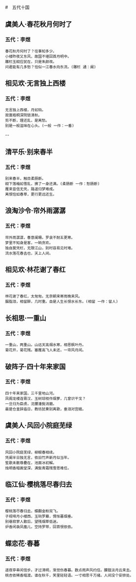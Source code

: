 #　五代十国

## 虞美人·春花秋月何时了
### 五代：李煜
```
春花秋月何时了？往事知多少。
小楼昨夜又东风，故国不堪回首月明中。
雕栏玉砌应犹在，只是朱颜改。
问君能有几多愁？恰似一江春水向东流。(雕栏 通：阑)
```

## 相见欢·无言独上西楼
### 五代：李煜
```
无言独上西楼，月如钩。
寂寞梧桐深院锁清秋。
剪不断，理还乱，是离愁。
别是一般滋味在心头。(一般 一作：一番)
```
--
## 清平乐·别来春半
### 五代：李煜
```
别来春半，触目柔肠断。
砌下落梅如雪乱，拂了一身还满。(柔肠断 一作：愁肠断)
雁来音信无凭，路遥归梦难成。
离恨恰如春草，更行更远还生。
```

## 浪淘沙令·帘外雨潺潺
### 五代：李煜
```
帘外雨潺潺，春意阑珊。罗衾不耐五更寒。
梦里不知身是客，一晌贪欢。
独自莫凭栏，无限江山，别时容易见时难。
流水落花春去也，天上人间。
```

## 相见欢·林花谢了春红
### 五代：李煜
```
林花谢了春红，太匆匆。无奈朝来寒雨晚来风。
胭脂泪，相留醉，几时重。自是人生长恨水长东。(相留 一作：留人)
```

## 长相思·一重山
### 五代：李煜
```
一重山，两重山。山远天高烟水寒，相思枫叶丹。
菊花开，菊花残。塞雁高飞人未还，一帘风月闲。
```

## 破阵子·四十年来家国
### 五代：李煜
```
四十年来家国，三千里地山河。
凤阁龙楼连霄汉，玉树琼枝作烟萝，几曾识干戈？
一旦归为臣虏，沈腰潘鬓消磨。
最是仓皇辞庙日，教坊犹奏别离歌，垂泪对宫娥。
```

## 虞美人·风回小院庭芜绿
### 五代：李煜
```
风回小院庭芜绿，柳眼春相续。
凭阑半日独无言，依旧竹声新月似当年。
笙歌未散尊罍在，池面冰初解。
烛明香暗画堂深，满鬓青霜残雪思难任。
```

## 临江仙·樱桃落尽春归去
### 五代：李煜
```
樱桃落尽春归去，蝶翻金粉双飞。
子规啼月小楼西，玉钩罗幕，惆怅暮烟垂。
别巷寂寥人散后，望残烟草低迷。
炉香闲袅凤凰儿，空持罗带，回首恨依依。
```

## 蝶恋花·春暮
### 五代：李煜
```
遥夜亭皋闲信步。才过清明，渐觉伤春暮。数点雨声风约住。朦胧淡月云来去。
桃杏依稀香暗渡。谁在秋千，笑里轻轻语。一寸相思千万绪。人间没个安排处。
```